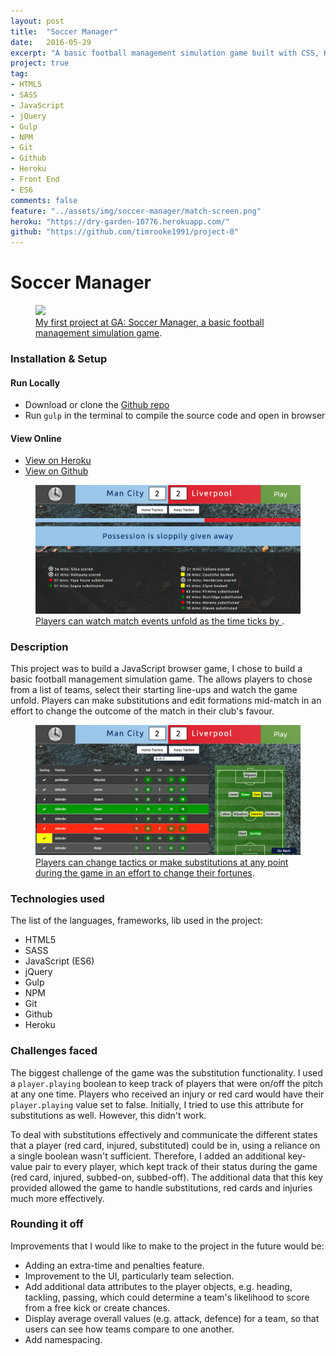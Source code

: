 ```yaml
---
layout: post
title:  "Soccer Manager"
date:   2016-05-29
excerpt: "A basic football management simulation game built with CSS, HTML and JavaScript"
project: true
tag:
- HTML5
- SASS
- JavaScript
- jQuery
- Gulp
- NPM
- Git
- Github
- Heroku
- Front End
- ES6
comments: false
feature: "../assets/img/soccer-manager/match-screen.png"
heroku: "https://dry-garden-10776.herokuapp.com/"
github: "https://github.com/timrooke1991/project-0"
---
```


# Soccer Manager

<figure>
	<a href="https://dry-garden-10776.herokuapp.com/"><img src="/assets/img/soccer-manager/team-selection.png"></a>
	<figcaption><a href="https://dry-garden-10776.herokuapp.com/" title="Soccer Manager, a basic football management simulation game">My first project at GA: Soccer Manager, a basic football management simulation game</a>.</figcaption>
</figure>

### [](https://github.com/timrooke1991/project-0#setup)Installation & Setup

#### Run Locally

- Download or clone the [Github repo](https://github.com/timrooke1991/project-0)
- Run `gulp` in the terminal to compile the source code and open in browser

#### View Online

- [View on Heroku](https://dry-garden-10776.herokuapp.com/)
- [View on Github](https://github.com/timrooke1991/project-0)

<figure>
	<a href="https://dry-garden-10776.herokuapp.com/">
    <img src="/assets/img/soccer-manager/match-screen.png">
  </a>
	<figcaption>
    <a href="https://dry-garden-10776.herokuapp.com/" title="Players can watch match events unfold as the time ticks by">
      Players can watch match events unfold as the time ticks by
    </a>.
  </figcaption>
</figure>

### [](https://github.com/timrooke1991/project-0#description)Description

This project was to build a JavaScript browser game, I chose to build a basic football management simulation game. The allows players to chose from a list of teams, select their starting line-ups and watch the game unfold. Players can make substitutions and edit formations mid-match in an effort to change the outcome of the match in their club's favour.

<figure>
	<a href="https://dry-garden-10776.herokuapp.com/"><img src="/assets/img/soccer-manager/tactic-screen.png"></a>
	<figcaption><a href="https://dry-garden-10776.herokuapp.com/" title="Players can change tactics or make substitutions at any point during the game in an effort to change their fortunes">Players can change tactics or make substitutions at any point during the game in an effort to change their fortunes</a>.</figcaption>
</figure>

### [](https://github.com/timrooke1991/project-0#technologies-used)Technologies used

The list of the languages, frameworks, lib used in the project:

- HTML5
- SASS
- JavaScript (ES6)
- jQuery
- Gulp
- NPM
- Git
- Github
- Heroku

### [](https://github.com/timrooke1991/project-0#challenges-faced)Challenges faced

The biggest challenge of the game was the substitution functionality. I used a `player.playing` boolean to keep track of players that were on/off the pitch at any one time. Players who received an injury or red card would have their `player.playing` value set to false. Initially, I tried to use this attribute for substitutions as well. However, this didn't work.

To deal with substitutions effectively and communicate the different states that a player (red card, injured, substituted) could be in, using a reliance on a single boolean wasn't sufficient. Therefore, I added an additional key-value pair to every player, which kept track of their status during the game (red card, injured, subbed-on, subbed-off). The additional data that this key provided allowed the game to handle substitutions, red cards and injuries much more effectively.

### [](https://github.com/timrooke1991/project-0#rounding-it-off)Rounding it off

Improvements that I would like to make to the project in the future would be:

- Adding an extra-time and penalties feature.
- Improvement to the UI, particularly team selection.
- Add additional data attributes to the player objects, e.g. heading, tackling, passing, which could determine a team's likelihood to score from a free kick or create chances.
- Display average overall values (e.g. attack, defence) for a team, so that users can see how teams compare to one another.
- Add namespacing.

